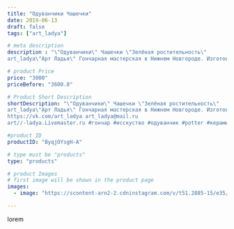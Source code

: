 ```yaml
---
title: "Одуванчики Чашечки"
date: 2019-06-13
draft: false
tags: ["art_ladya"]

# meta description
description : "\"Одуванчики\" Чашечки \"Зелёная ростительность\" 
art_ladya\"Арт Ладья\" Гончарная мастерская в Нижнем Новгороде. Изготовление керамики и мастер//-классы по об"

# product Price
price: "3000"
priceBefore: "3600.0"

# Product Short Description
shortDescription: "\"Одуванчики\" Чашечки \"Зелёная ростительность\" 
art_ladya\"Арт Ладья\" Гончарная мастерская в Нижнем Новгороде. Изготовление керамики и мастер//-классы по обучению. 
https://vk.com/art_ladya art_ladya@mail.ru 
art//-ladya.Livemaster.ru #гончар #исскуство #одуванчик #potter #керамикадляинтерьера #керамикаручнаяработа #гончарнаямастерская #одуванчики #handmade #посудаизглины #керамика #гончарнаяпосуда #эксклюзивнаякерамика #dishes #decor #ceramicar #весна #claygoods #tankard #earthenware #ceramic #design #кружка #чашечки #restaurant #ceramicart #ростительность #clay #лето #авторскаякерамика"

#product ID
productID: "ByqjOYsgH-A"

# type must be "products"
type: "products"

# product Images
# first image will be shown in the product page
images:
  - image: "https://scontent-arn2-2.cdninstagram.com/v/t51.2885-15/e35/61923353_408045833125601_8167318641752905034_n.jpg?tp=1&_nc_ht=scontent-arn2-2.cdninstagram.com&_nc_cat=105&_nc_ohc=GKJmTzZZuWAAX9X9Awt&ccb=7-4&oh=5f4341247ff8f4ca6c639b04609f1399&oe=6082EF54&_nc_sid=86f79a&ig_cache_key=MjA2NTYxODI5OTMxOTc3OTIwMA%3D%3D.2-ccb7-4"

---
```

lorem
